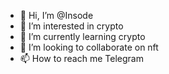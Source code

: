 - 👋 Hi, I’m @Insode
- 👀 I’m interested in crypto
- 🌱 I’m currently learning crypto
- 💞️ I’m looking to collaborate on nft
- 📫 How to reach me Telegram

<!---
Insode/Insode is a ✨ special ✨ repository because its `README.md` (this file) appears on your GitHub profile.
You can click the Preview link to take a look at your changes.
--->
